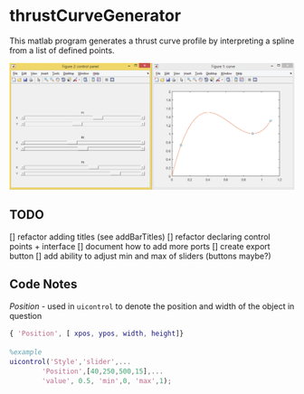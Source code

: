 # thrustCurveGenerator

This matlab program generates a thrust curve profile by interpreting a spline from a list of defined points.

![Curve Tool working](runningExample.png)

## TODO

[] refactor adding titles (see addBarTitles)
[] refactor declaring control points + interface
[] document how to add more ports
[] create export button
[] add ability to adjust min and max of sliders (buttons maybe?)


## Code Notes

*Position* - used in `uicontrol` to denote the position and width of the object in question

``` matlab
{ 'Position', [ xpos, ypos, width, height]}

%example
uicontrol('Style','slider',...
		'Position',[40,250,500,15],...
        'value', 0.5, 'min',0, 'max',1); 
```